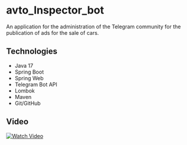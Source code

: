 # avto_Inspector_bot
An application for the administration of the Telegram community for the publication of ads for the sale of cars.

## Technologies
- Java 17
- Spring Boot
- Spring Web
- Telegram Bot API
- Lombok
- Maven
- Git/GitHub

## Video
[![Watch Video](http://img.youtube.com/vi/bxEYa-btXQ8/0.jpg)](https://youtube.com/shorts/bxEYa-btXQ8)
